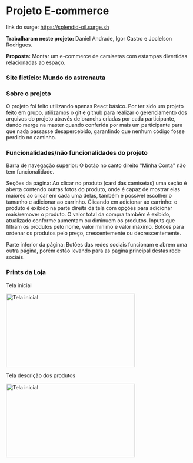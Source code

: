 # Projeto E-commerce

link do surge: https://splendid-oil.surge.sh

**Trabalharam neste projeto:** Daniel Andrade, Igor Castro e Joclelson Rodrigues.

**Proposta:**  Montar um e-commerce de camisetas com estampas divertidas relacionadas ao espaço.

### Site fictício: Mundo do astronauta

### Sobre o projeto

O projeto foi feito utilizando apenas React básico. Por ter sido um projeto feito em grupo, utilizamos o git e github para realizar o gerenciamento dos arquivos do projeto através de branchs criadas por cada participante, dando merge na master quando conferida por mais um participante para que nada passasse desapercebido, garantindo que nenhum código fosse perdido no caminho.

### Funcionalidades/não funcionalidades do projeto

Barra de navegação superior: O botão no canto direito "Minha Conta" não tem funcionalidade.

Seções da página: Ao clicar no produto (card das camisetas) uma seção é aberta contendo outras fotos do produto, onde é capaz de mostrar elas maiores ao clicar em cada uma delas, também é possível escolher o tamanho e adicionar ao carrinho.
Clicando em adicionar ao carrinho: o produto é exibido na parte direita da tela com opções para adicionar mais/remover o produto. O valor total da compra também é exibido, atualizado conforme aumentam ou diminuem os produtos.
Inputs que filtram os produtos pelo nome, valor mínimo e valor máximo.
Botões para ordenar os produtos pelo preço, crescentemente ou decrescentemente.

Parte inferior da página: Botões das redes sociais funcionam e abrem uma outra página, porém estão levando para as pagina principal destas rede sociais. 

### Prints da Loja

<p>Tela inicial</p>
<img src="https://user-images.githubusercontent.com/100432523/174510439-7b0da043-b557-4a45-954b-55b5f57493ed.png" alt="Tela inicial" width="350px" height="200px"/>

<p>Tela descrição dos produtos</p>
<img src="https://user-images.githubusercontent.com/100432523/174510532-56df9acc-8189-47b7-9be1-b921e545d64c.png" alt="Tela inicial" width="350px" height="200px"/>
